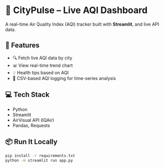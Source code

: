 # 🌆 CityPulse – Live AQI Dashboard

A real-time Air Quality Index (AQI) tracker built with **Streamlit**, and live API data.

## 🚀 Features

- 🔍 Fetch live AQI data by city
- 📊 View real-time trend chart
- 💡 Health tips based on AQI
- 📁 CSV-based AQI logging for time-series analysis

## 💻 Tech Stack
- Python
- Streamlit
- AirVisual API (IQAir)
- Pandas, Requests

## 📦 Run It Locally

```bash
pip install -r requirements.txt
python -m streamlit run app.py
